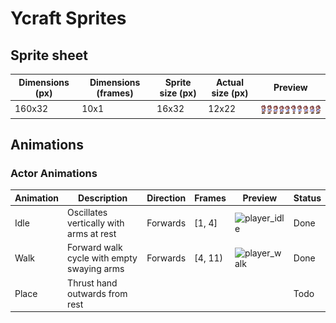 # Ycraft Sprites

## Sprite sheet

| Dimensions (px) | Dimensions (frames) | Sprite size (px) | Actual size (px) |  Preview |
| --------------- | ------------------- | ---------------- | ---------------- | -------- |
| 160x32 | 10x1 | 16x32 | 12x22 | ![Spritesheet](./spritesheet.png) |

## Animations

### Actor Animations

| Animation | Description | Direction | Frames  | Preview | Status |
| --------- | ----------- | --------- | ------- | ------- | ------ |
| Idle | Oscillates vertically with arms at rest | Forwards | [1, 4] | ![player_idle](https://github.com/gruelingpine185/mcyeti-sprites/assets/66073333/a8169353-46fb-4eb6-b0c6-0b6d9554b3c5) | Done |
| Walk | Forward walk cycle with empty swaying arms | Forwards  | [4, 11) | ![player_walk](https://github.com/gruelingpine185/mcyeti-sprites/assets/66073333/2c31f193-7c28-4677-a78d-01b389b79e79) | Done |
| Place | Thrust hand outwards from rest | | | | Todo |
